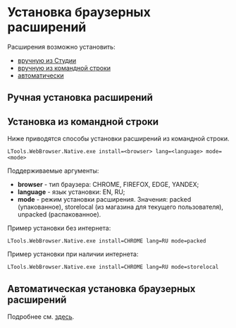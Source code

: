 # Установка браузерных расширений

Расширения возможно установить:
* [вручную из Студии](https://docs.primo-rpa.ru/primo-rpa/primo-studio/settings/plugin-install#ruchnaya-ustanovka-iz-studii)
* [вручную из командной строки](https://docs.primo-rpa.ru/primo-rpa/primo-studio/settings/plugin-install#ustanovka-iz-komandnoi-stroki)
* [автоматически](https://docs.primo-rpa.ru/primo-rpa/primo-studio/settings/autoinstall-browser-extension)

## Ручная установка расширений



## Установка из командной строки

Ниже приводятся способы установки расширений из командной строки.

```
LTools.WebBrowser.Native.exe install=<browser> lang=<language> mode=<mode>
```
Поддерживаемые аргументы:
* **browser** - тип браузера: CHROME, FIREFOX, EDGE, YANDEX;
* **language** - язык установки: EN, RU;
* **mode** - режим установки расширения. Значения: packed (упакованное), storelocal (из магазина для текущего  пользователя), unpacked (распакованное).

Пример установки без интернета:
```
LTools.WebBrowser.Native.exe install=CHROME lang=RU mode=packed
```

Пример установки при наличии интернета:
```
LTools.WebBrowser.Native.exe install=CHROME lang=RU mode=storelocal
```

## Автоматическая установка браузерных расширений

Подробнее см. [здесь](https://docs.primo-rpa.ru/primo-rpa/primo-studio/settings/autoinstall-browser-extension).